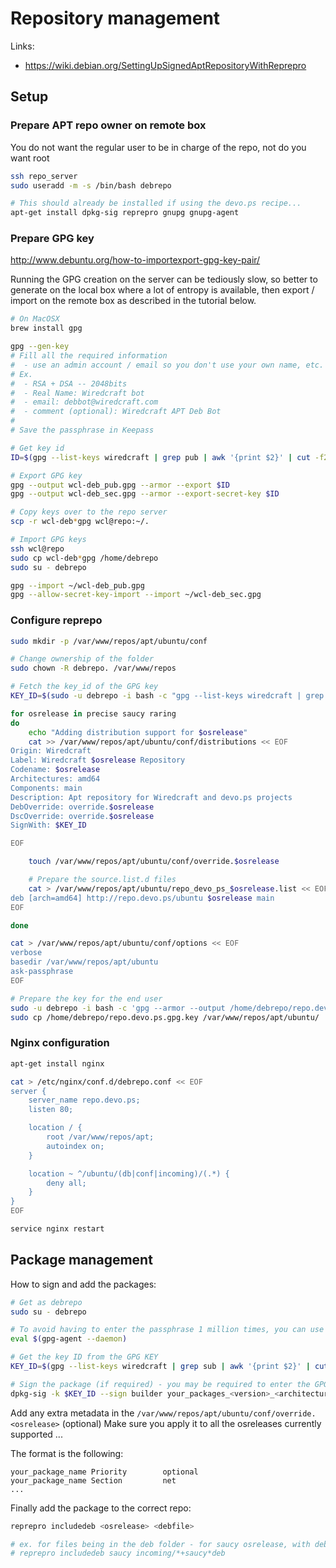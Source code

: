 # Repository management

Links:
- https://wiki.debian.org/SettingUpSignedAptRepositoryWithReprepro

## Setup
### Prepare APT repo owner on remote box

You do not want the regular user to be in charge of the repo, not do you want root

```bash
ssh repo_server
sudo useradd -m -s /bin/bash debrepo

# This should already be installed if using the devo.ps recipe...
apt-get install dpkg-sig reprepro gnupg gnupg-agent
```

### Prepare GPG key

http://www.debuntu.org/how-to-importexport-gpg-key-pair/

Running the GPG creation on the server can be tediously slow, so better to generate on the local box where a lot of entropy is available, then export / import on the remote box as described in the tutorial below.

```bash
# On MacOSX
brew install gpg

gpg --gen-key
# Fill all the required information
#  - use an admin account / email so you don't use your own name, etc.
# Ex.
#  - RSA + DSA -- 2048bits
#  - Real Name: Wiredcraft bot
#  - email: debbot@wiredcraft.com
#  - comment (optional): Wiredcraft APT Deb Bot
#
# Save the passphrase in Keepass

# Get key id
ID=$(gpg --list-keys wiredcraft | grep pub | awk '{print $2}' | cut -f2 -d'/')

# Export GPG key
gpg --output wcl-deb_pub.gpg --armor --export $ID
gpg --output wcl-deb_sec.gpg --armor --export-secret-key $ID

# Copy keys over to the repo server
scp -r wcl-deb*gpg wcl@repo:~/.

# Import GPG keys
ssh wcl@repo
sudo cp wcl-deb*gpg /home/debrepo
sudo su - debrepo

gpg --import ~/wcl-deb_pub.gpg
gpg --allow-secret-key-import --import ~/wcl-deb_sec.gpg

```

### Configure reprepo

```bash
sudo mkdir -p /var/www/repos/apt/ubuntu/conf

# Change ownership of the folder
sudo chown -R debrepo. /var/www/repos

# Fetch the key_id of the GPG key
KEY_ID=$(sudo -u debrepo -i bash -c "gpg --list-keys wiredcraft | grep sub | awk '{print \$2}' | cut -f2 -d'/'")

for osrelease in precise saucy raring
do
    echo "Adding distribution support for $osrelease"
    cat >> /var/www/repos/apt/ubuntu/conf/distributions << EOF
Origin: Wiredcraft
Label: Wiredcraft $osrelease Repository
Codename: $osrelease
Architectures: amd64
Components: main
Description: Apt repository for Wiredcraft and devo.ps projects
DebOverride: override.$osrelease
DscOverride: override.$osrelease
SignWith: $KEY_ID

EOF

    touch /var/www/repos/apt/ubuntu/conf/override.$osrelease

    # Prepare the source.list.d files
    cat > /var/www/repos/apt/ubuntu/repo_devo_ps_$osrelease.list << EOF
deb [arch=amd64] http://repo.devo.ps/ubuntu $osrelease main
EOF

done

cat > /var/www/repos/apt/ubuntu/conf/options << EOF
verbose
basedir /var/www/repos/apt/ubuntu
ask-passphrase
EOF

# Prepare the key for the end user
sudo -u debrepo -i bash -c 'gpg --armor --output /home/debrepo/repo.devo.ps.gpg.key --export $KEY_ID'
sudo cp /home/debrepo/repo.devo.ps.gpg.key /var/www/repos/apt/ubuntu/

```

### Nginx configuration

```bash
apt-get install nginx

cat > /etc/nginx/conf.d/debrepo.conf << EOF
server {
    server_name repo.devo.ps;
    listen 80;

    location / {
        root /var/www/repos/apt;
        autoindex on;
    }

    location ~ ^/ubuntu/(db|conf|incoming)/(.*) {
        deny all;
    }
}
EOF

service nginx restart
```

## Package management




How to sign and add the packages: 

```bash
# Get as debrepo
sudo su - debrepo

# To avoid having to enter the passphrase 1 million times, you can use gpg-agent
eval $(gpg-agent --daemon)

# Get the key ID from the GPG KEY
KEY_ID=$(gpg --list-keys wiredcraft | grep sub | awk '{print $2}' | cut -f2 -d'/')

# Sign the package (if required) - you may be required to enter the GPG passphrase
dpkg-sig -k $KEY_ID --sign builder your_packages_<version>_<architecture>.deb
```

Add any extra metadata in the `/var/www/repos/apt/ubuntu/conf/override.<osrelease>` (optional)
Make sure you apply it to all the osreleases currently supported ...

The format is the following: 

```
your_package_name Priority        optional
your_package_name Section         net
...
```

Finally add the package to the correct repo:

```bash
reprepro includedeb <osrelease> <debfile>

# ex. for files being in the deb folder - for saucy osrelease, with deb files having a '+saucy' package tag
# reprepro includedeb saucy incoming/*+saucy*deb
```